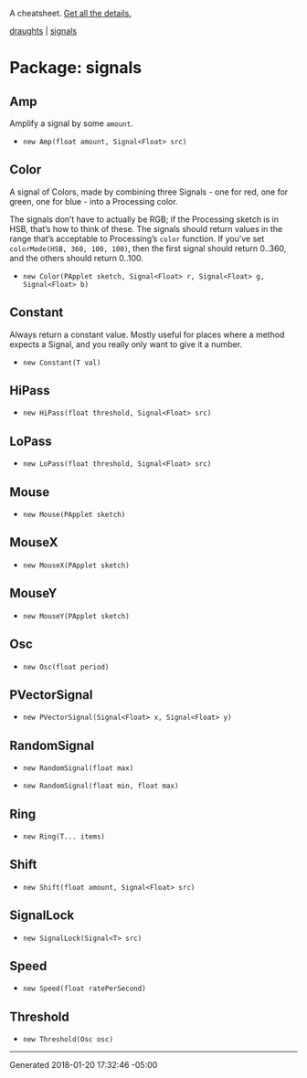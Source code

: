 A cheatsheet.
[Get all the details.](https://github.com/danbernier/draughts)

[draughts](draughts) | [signals](signals)

# Package: signals


## Amp


<p>Amplify a signal by some <code>amount</code>.</p>



* `new Amp(float amount, Signal<Float> src)`


## Color


<p>A signal of Colors, made by combining three Signals - one for red, one for
green, one for blue - into a Processing color.</p>

<p>The signals don’t have to actually be RGB; if the Processing sketch is in
HSB, that’s how to think of these. The signals should return values in the
range that’s acceptable to Processing’s <code>color</code> function. If you’ve set
<code>colorMode(HSB, 360, 100, 100)</code>, then the first signal should return 0..360,
and the others should return 0..100.</p>



* `new Color(PApplet sketch, Signal<Float> r, Signal<Float> g, Signal<Float> b)`


## Constant


<p>Always return a constant value. Mostly useful for places where a method
expects a Signal, and you really only want to give it a number.</p>



* `new Constant(T val)`


## HiPass





* `new HiPass(float threshold, Signal<Float> src)`


## LoPass





* `new LoPass(float threshold, Signal<Float> src)`


## Mouse





* `new Mouse(PApplet sketch)`


## MouseX





* `new MouseX(PApplet sketch)`


## MouseY





* `new MouseY(PApplet sketch)`


## Osc





* `new Osc(float period)`


## PVectorSignal





* `new PVectorSignal(Signal<Float> x, Signal<Float> y)`


## RandomSignal





* `new RandomSignal(float max)`

* `new RandomSignal(float min, float max)`


## Ring





* `new Ring(T... items)`


## Shift





* `new Shift(float amount, Signal<Float> src)`


## SignalLock





* `new SignalLock(Signal<T> src)`


## Speed





* `new Speed(float ratePerSecond)`


## Threshold





* `new Threshold(Osc osc)`



---------------

Generated 2018-01-20 17:32:46 -05:00
